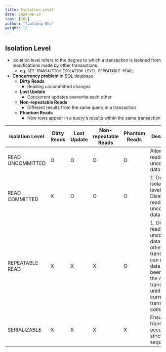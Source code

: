```yaml
---
title: Isolation Level
date: 2024-06-13
tags: [SQL]
author: "Tiationg Kho"
weight: 12
---
```


## Isolation Level

- Isolation level refers to the degree to which a transaction is isolated from modifications made by other transactions
    - eg. `SET TRANSACTION ISOLATION LEVEL REPEATABLE READ;`
- **Concurrency problem** in SQL database
    - **Dirty Reads**
        - Reading uncommitted changes
    - **Lost Update**
        - Concurrent updates overwrite each other
    - **Non-repeatable Reads**
        - Different results from the same query in a transaction
    - **Phantom Reads**
        - New rows appear in a query's results within the same transaction

| Isolation Level  | Dirty Reads | Lost Update | Non-repeatable Reads | Phantom Reads | Description                                                                                                                                                          |
| ---------------- | ----------- | ----------- | -------------------- | ------------- | -------------------------------------------------------------------------------------------------------------------------------------------------------------------- |
| READ UNCOMMITTED | O           | O           | O                    | O             | Allow reading uncommitted data                                                                                                                                       |
| READ COMMITTED   | X           | O           | O                    | O             | 1. Default isolation level. 2. Disallow reading uncommitted data                                                                                                     |
| REPEATABLE READ  | X           | X           | X                    | O             | 1. Disallow reading uncommitted data. 2. No other transactions can modify data that has been read by the current transaction until the current transaction completes |
| SERIALIZABLE     | X           | X           | X                    | X             | Ensure transactions occur in a strict sequence                                                                                                                       |